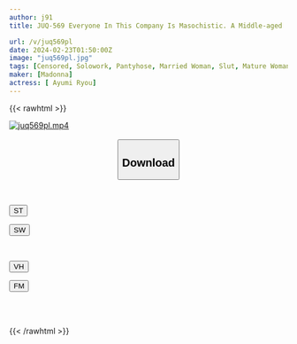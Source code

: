 ```yaml
---
author: j91
title: JUQ-569 Everyone In This Company Is Masochistic. A Middle-aged 'ejaculation' Married Woman In A Managerial Position. A Sadistic Slut Who Controls An Office Full Of Distorted Sexual Tendencies Behind The Scenes. Ryo Aiyumi

url: /v/juq569pl
date: 2024-02-23T01:50:00Z
image: "juq569pl.jpg"
tags: [Censored, Solowork, Pantyhose, Married Woman, Slut, Mature Woman, Male Squirting	]
maker: [Madonna]
actress: [ Ayumi Ryou]
---
```



{{< rawhtml >}}

<div class="video" data-videoid="dOPXl7BWvWUZ2B">
    <a href="javascript:;">
        <img src="/v/juq569pl/juq569pl.jpg" width="WIDTH" height="HEIGHT" alt="juq569pl.mp4" loading="lazy">
    </a>
</div>

<script type="text/javascript" src="https://j91.asia/asset/on-demand-st.js"></script>

<br>
  <link rel="stylesheet" href="https://j91.asia/asset/bs5.css">
  
  <center>
  <button class="btn btn-primary" type="button" data-bs-toggle="collapse" data-bs-target=".multi-collapse" aria-expanded="false" aria-controls="multiCollapseExample1 multiCollapseExample2"><h2>Download</h2></button></center>
</p>
<div class="row">
  <div class="col">
    <div class="collapse multi-collapse" id="multiCollapseExample1">
      <div class="card card-body">
	      	      <br>
<div class="buttons">  
<p><a href="https://streamtape.to/v/dOPXl7BWvWUZ2B" target="_blank"><button class="btn-hover color-3"><i class="fa fa-download"></i> ST</button></a></p>
<p><a href="https://cdnwish.com/clikmvj66iza" target="_blank"><button class="btn-hover color-2"><i class="fa fa-download"></i> SW</button></a></p></div>
    </div>
  </div>
</div>
  <div class="col">
    <div class="collapse multi-collapse" id="multiCollapseExample2">
      <div class="card card-body">
	      <br>
<div class="buttons">
<p><a href="https://vidhidepro.com/f/bhop2ufkprz3"><button class="btn-hover color-9"><i class="fa fa-download"></i> VH</button></a></p>
<p><a href="https://filemoon.sx/d/99wohtzy62lp"><button class="btn-hover color-8"><i class="fa fa-download"></i> FM</button></a></p></div>
<br><br>
      </div>
    </div>
  </div>
</div>

{{< /rawhtml >}}